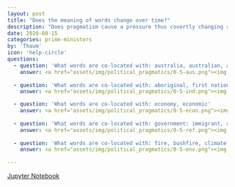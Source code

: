 ```yaml
---
layout: post
title: "Does the meaning of words change over time?"
description: "Does pragmatism cause a pressure thus covertly changing semantics?"
date: 2020-08-15
categories: prime-ministers
by: 'Thaum'
icon: 'help-circle'
questions:
  - question: 'What words are co-located with: australia, australian, aussie, australians'
    answer: <a href="assets/img/political_pragmatics/0-5-aus.png"><img src="assets/img/political_pragmatics/0-5-aus.png"><a>
  
  - question: 'What words are co-located with: aboriginal, first nations, aborigine, indigenous, torres strait island'
    answer: <a href="assets/img/political_pragmatics/0-5-ind.png"><img src="assets/img/political_pragmatics/0-5-ind.png"><a>

  - question: 'What words are co-located with: economy, economic'
    answer: <a href="assets/img/political_pragmatics/0-5-econ.png"><img src="assets/img/political_pragmatics/0-5-econ.png"><a>
  
  - question: 'What words are co-located with: government: immigrant, asylum seeker, boat people, illegal arrivals, boat arrivals'
    answer: <a href="assets/img/political_pragmatics/0-5-ref.png"><img src="assets/img/political_pragmatics/0-5-ref.png"><a>
  
  - question: 'What words are co-located with: fire, bushfire, climate change, climate action, extinction, global warming, greenhouse, emissions, environment, coral reef, reef, climate, degradation, sustainability'
    answer: <a href="assets/img/political_pragmatics/0-5-env.png"><img src="assets/img/political_pragmatics/0-5-env.png"><a>
   
---
```


[Jupyter Notebook](https://github.com/thaum-io/language-of-leadership/blob/master/nb/DeepWordMeaningHansard.ipynb)
